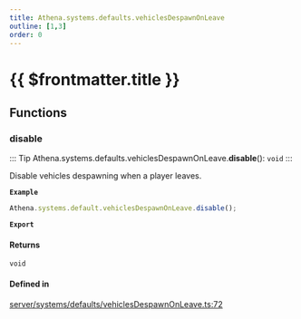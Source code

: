 ```yaml
---
title: Athena.systems.defaults.vehiclesDespawnOnLeave
outline: [1,3]
order: 0
---
```


# {{ $frontmatter.title }}


## Functions

### disable

::: Tip
Athena.systems.defaults.vehiclesDespawnOnLeave.**disable**(): `void`
:::

Disable vehicles despawning when a player leaves.

**`Example`**

```ts
Athena.systems.default.vehiclesDespawnOnLeave.disable();
```

**`Export`**

#### Returns

`void`

#### Defined in

[server/systems/defaults/vehiclesDespawnOnLeave.ts:72](https://github.com/Stuyk/altv-athena/blob/6013452/src/core/server/systems/defaults/vehiclesDespawnOnLeave.ts#L72)
